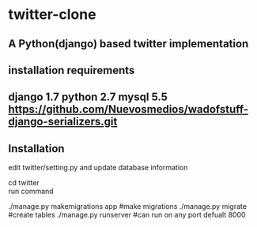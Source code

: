 # twitter-clone
A Python(django) based twitter implementation 
-----------------------------
installation  requirements
------------------------------
django 1.7 
python 2.7 
mysql 5.5
https://github.com/Nuevosmedios/wadofstuff-django-serializers.git
----------------
Installation
----------------
edit twitter/setting.py and update database information

cd twitter
</br>
run command 

 ./manage.py makemigrations app #make migrations 
 ./manage.py migrate #create tables 
 ./manage.py runserver #can run on any port defualt 8000




